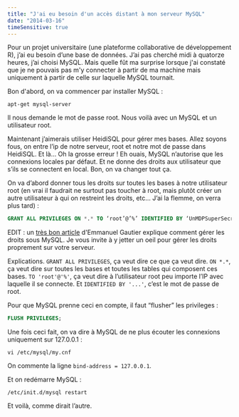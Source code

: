 ```yaml
---
title: "J'ai eu besoin d'un accès distant à mon serveur MySQL"
date: "2014-03-16"
timeSensitive: true
---
```


Pour un projet universitaire (une plateforme collaborative de développement R),
j’ai eu besoin d’une base de données. J’ai pas cherché midi à quatorze heures,
j’ai choisi MySQL. Mais quelle fût ma surprise lorsque j'ai constaté que je ne
pouvais pas m'y connecter à partir de ma machine mais uniquement à partir de
celle sur laquelle MySQL tournait.

<span class="more"></span>

Bon d'abord, on va commencer par installer MySQL :

```
apt-get mysql-server
```

Il nous demande le mot de passe root. Nous voilà avec un MySQL et un
utilisateur root.

Maintenant j’aimerais utiliser HeidiSQL pour gérer mes bases. Allez soyons
fous, on entre l’ip de notre serveur, root et notre mot de passe dans HeidiSQL.
Et là… Oh la grosse erreur ! Eh ouais, MySQL n’autorise que les connexions
locales par défaut. Et ne donne des droits aux utilisateur que s’ils se
connectent en local. Bon, on va changer tout ça.

On va d’abord donner tous les droits sur toutes les bases à notre utilisateur
root (en vrai il faudrait ne surtout pas toucher à root, mais plutôt créer un
autre utilisateur à qui on restreint les droits, etc… J’ai la flemme, on verra
plus tard) :

```sql
GRANT ALL PRIVILEGES ON *.* TO ‘root’@’%’ IDENTIFIED BY ‘UnMDPSuperSecret’;
```

EDIT : un [très bon
article](http://blog.emmanuelgautier.fr/utilisateurs-et-privileges-sous-mysql.html)
d'Emmanuel Gautier explique comment gérer les droits sous MySQL. Je vous invite
à y jetter un oeil pour gérer les droits proprement sur votre serveur.

Explications. `GRANT ALL PRIVILEGES`, ça veut dire ce que ça veut dire. `ON
*.*`, ça veut dire sur toutes les bases et toutes les tables qui composent ces
bases. `TO 'root'@'%'`, ça veut dire à l’utilisateur root peu importe l’IP avec
laquelle il se connecte. Et `IDENTIFIED BY '...'`, c’est le mot de passe de
root.

Pour que MySQL prenne ceci en compte, il faut “flusher” les privileges :

```sql
FLUSH PRIVILEGES;
```

Une fois ceci fait, on va dire à MySQL de ne plus écouter les connexions
uniquement sur 127.0.0.1 :

```
vi /etc/mysql/my.cnf
```

On commente la ligne `bind-address = 127.0.0.1`.

Et on redémarre MySQL :

```
/etc/init.d/mysql restart
```

Et voilà, comme dirait l’autre.
